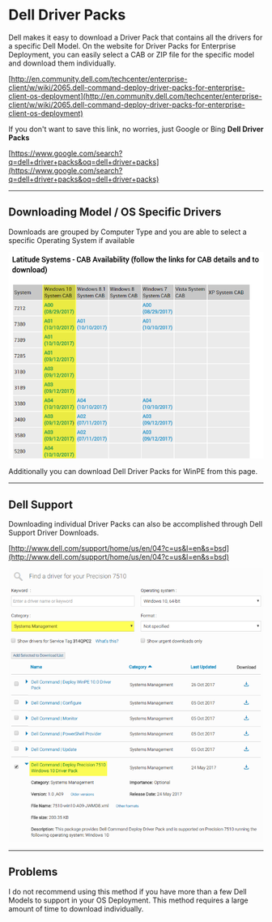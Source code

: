 # Dell Driver Packs

Dell makes it easy to download a Driver Pack that contains all the drivers for a specific Dell Model.  On the website for Driver Packs for Enterprise Deployment, you can easily select a CAB or ZIP file for the specific model and download them individually.

[http://en.community.dell.com/techcenter/enterprise-client/w/wiki/2065.dell-command-deploy-driver-packs-for-enterprise-client-os-deployment](http://en.community.dell.com/techcenter/enterprise-client/w/wiki/2065.dell-command-deploy-driver-packs-for-enterprise-client-os-deployment)

If you don't want to save this link, no worries, just Google or Bing **Dell Driver Packs**

[https://www.google.com/search?q=dell+driver+packs&oq=dell+driver+packs](https://www.google.com/search?q=dell+driver+packs&oq=dell+driver+packs)

---

## Downloading Model / OS Specific Drivers

Downloads are grouped by Computer Type and you are able to select a specific Operating System if available

![](/assets/2017-10-27_13-28-15.png)

Additionally you can download Dell Driver Packs for WinPE from this page.

---

## Dell Support

Downloading individual Driver Packs can also be accomplished through Dell Support Driver Downloads.

[http://www.dell.com/support/home/us/en/04?c=us&l=en&s=bsd](http://www.dell.com/support/home/us/en/04?c=us&l=en&s=bsd)

![](/assets/2017-10-27_13-24-21.png)

---

## Problems

I do not recommend using this method if you have more than a few Dell Models to support in your OS Deployment.  This method requires a large amount of time to download individually.
